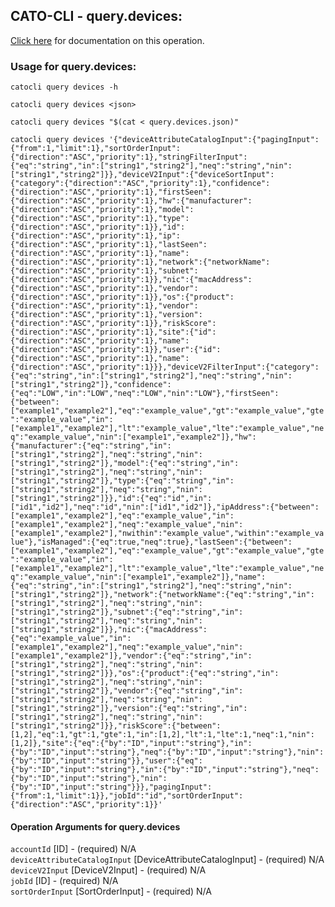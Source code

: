 
## CATO-CLI - query.devices:
[Click here](https://api.catonetworks.com/documentation/#query-query.devices) for documentation on this operation.

### Usage for query.devices:

`catocli query devices -h`

`catocli query devices <json>`

`catocli query devices "$(cat < query.devices.json)"`

`catocli query devices '{"deviceAttributeCatalogInput":{"pagingInput":{"from":1,"limit":1},"sortOrderInput":{"direction":"ASC","priority":1},"stringFilterInput":{"eq":"string","in":["string1","string2"],"neq":"string","nin":["string1","string2"]}},"deviceV2Input":{"deviceSortInput":{"category":{"direction":"ASC","priority":1},"confidence":{"direction":"ASC","priority":1},"firstSeen":{"direction":"ASC","priority":1},"hw":{"manufacturer":{"direction":"ASC","priority":1},"model":{"direction":"ASC","priority":1},"type":{"direction":"ASC","priority":1}},"id":{"direction":"ASC","priority":1},"ip":{"direction":"ASC","priority":1},"lastSeen":{"direction":"ASC","priority":1},"name":{"direction":"ASC","priority":1},"network":{"networkName":{"direction":"ASC","priority":1},"subnet":{"direction":"ASC","priority":1}},"nic":{"macAddress":{"direction":"ASC","priority":1},"vendor":{"direction":"ASC","priority":1}},"os":{"product":{"direction":"ASC","priority":1},"vendor":{"direction":"ASC","priority":1},"version":{"direction":"ASC","priority":1}},"riskScore":{"direction":"ASC","priority":1},"site":{"id":{"direction":"ASC","priority":1},"name":{"direction":"ASC","priority":1}},"user":{"id":{"direction":"ASC","priority":1},"name":{"direction":"ASC","priority":1}}},"deviceV2FilterInput":{"category":{"eq":"string","in":["string1","string2"],"neq":"string","nin":["string1","string2"]},"confidence":{"eq":"LOW","in":"LOW","neq":"LOW","nin":"LOW"},"firstSeen":{"between":["example1","example2"],"eq":"example_value","gt":"example_value","gte":"example_value","in":["example1","example2"],"lt":"example_value","lte":"example_value","neq":"example_value","nin":["example1","example2"]},"hw":{"manufacturer":{"eq":"string","in":["string1","string2"],"neq":"string","nin":["string1","string2"]},"model":{"eq":"string","in":["string1","string2"],"neq":"string","nin":["string1","string2"]},"type":{"eq":"string","in":["string1","string2"],"neq":"string","nin":["string1","string2"]}},"id":{"eq":"id","in":["id1","id2"],"neq":"id","nin":["id1","id2"]},"ipAddress":{"between":["example1","example2"],"eq":"example_value","in":["example1","example2"],"neq":"example_value","nin":["example1","example2"],"nwithin":"example_value","within":"example_value"},"isManaged":{"eq":true,"neq":true},"lastSeen":{"between":["example1","example2"],"eq":"example_value","gt":"example_value","gte":"example_value","in":["example1","example2"],"lt":"example_value","lte":"example_value","neq":"example_value","nin":["example1","example2"]},"name":{"eq":"string","in":["string1","string2"],"neq":"string","nin":["string1","string2"]},"network":{"networkName":{"eq":"string","in":["string1","string2"],"neq":"string","nin":["string1","string2"]},"subnet":{"eq":"string","in":["string1","string2"],"neq":"string","nin":["string1","string2"]}},"nic":{"macAddress":{"eq":"example_value","in":["example1","example2"],"neq":"example_value","nin":["example1","example2"]},"vendor":{"eq":"string","in":["string1","string2"],"neq":"string","nin":["string1","string2"]}},"os":{"product":{"eq":"string","in":["string1","string2"],"neq":"string","nin":["string1","string2"]},"vendor":{"eq":"string","in":["string1","string2"],"neq":"string","nin":["string1","string2"]},"version":{"eq":"string","in":["string1","string2"],"neq":"string","nin":["string1","string2"]}},"riskScore":{"between":[1,2],"eq":1,"gt":1,"gte":1,"in":[1,2],"lt":1,"lte":1,"neq":1,"nin":[1,2]},"site":{"eq":{"by":"ID","input":"string"},"in":{"by":"ID","input":"string"},"neq":{"by":"ID","input":"string"},"nin":{"by":"ID","input":"string"}},"user":{"eq":{"by":"ID","input":"string"},"in":{"by":"ID","input":"string"},"neq":{"by":"ID","input":"string"},"nin":{"by":"ID","input":"string"}}},"pagingInput":{"from":1,"limit":1}},"jobId":"id","sortOrderInput":{"direction":"ASC","priority":1}}'`


#### Operation Arguments for query.devices ####

`accountId` [ID] - (required) N/A    
`deviceAttributeCatalogInput` [DeviceAttributeCatalogInput] - (required) N/A    
`deviceV2Input` [DeviceV2Input] - (required) N/A    
`jobId` [ID] - (required) N/A    
`sortOrderInput` [SortOrderInput] - (required) N/A    
